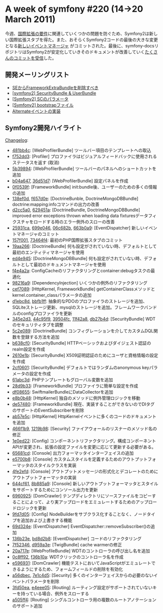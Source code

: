 A week of symfony #220 (14->20 March 2011)
==========================================

今週、[国際拡張の要件](https://groups.google.com/forum/#!topic/symfony-devs/RBtwBObsLCE)に関連していくつかの問題を防ぐため、Symfony2は新しい国際拡張スタブを得た。また、おそらくSymfony2コードの最後の大きな変更となる[新しいイベントマネージャ](https://github.com/symfony/symfony/commit/699e046b4f0022fbd510a917efef9cf8b9587ed2) がコミットされた。最後に、symfony-docsリポジトリはSymfony2が安定化していきそのドキュメントが改善していく[たくさんのコミットを受信](https://github.com/symfony/symfony-docs/commits)した。
 
開発メーリングリスト
------------------------

  * [SEからFrameworkExtraBundleを削除すべき](https://groups.google.com/forum/#!topic/symfony-devs/hzsfPn7bTfw)
  * [[symfony2] SecurityBundle & UserBundle](https://groups.google.com/forum/#!topic/symfony-devs/dm8t8DBAZsE)
  * [[Symfony2] SCのパラメータ](https://groups.google.com/forum/#!topic/symfony-devs/2cPoSHY1HWI)
  * [[Symfony2] bootstrapファイル](https://groups.google.com/forum/#!topic/symfony-devs/4AKypCKmaFA)
  * [Alternateイベントの実装](https://groups.google.com/forum/#!topic/symfony-devs/LfGFzdEzTqk)

Symfony2開発ハイライト
-------------------------------

[Changelog](http://github.com/symfony/symfony/commits/master):

  * [481bb4c](http://github.com/symfony/symfony/commit/481bb4cdf9179c2756f7ad7dc543ecaa8d4921dd "481bb4cdf9179c2756f7ad7dc543ecaa8d4921dd commit on github"): [WebProfilerBundle] ツールバー項目のテンプレートへの取込
  * [f752dd3](http://github.com/symfony/symfony/commit/f752dd34a0d366467e41d0c8a4ab90fb4e7e6ae8 "f752dd34a0d366467e41d0c8a4ab90fb4e7e6ae8 commit on github"): [Profiler] プロファイラはビジュアルフィードバックに使用されるステータスを返す
 (取消)
  * [5b39894](http://github.com/symfony/symfony/commit/5b39894efcb044fd6385f38392006a05f0614f08 "5b39894efcb044fd6385f38392006a05f0614f08 commit on github"): [WebProfilerBundle] ツールバーのパネルへのショートカットを追加
  * [b04a647](http://github.com/symfony/symfony/commit/b04a647c6536b93d2b6cdec369d01f051c5351aa "b04a647c6536b93d2b6cdec369d01f051c5351aa commit on github"), [36d51d7](http://github.com/symfony/symfony/commit/36d51d7bbd959dbba63155af53c7b86df0862ec2 "36d51d7bbd959dbba63155af53c7b86df0862ec2 commit on github"): [WebProfilerBundle] 設定パネルを作成
  * [0f0539f](http://github.com/symfony/symfony/commit/0f0539f983e23f83c7d113d594e0d739b51e682e "0f0539f983e23f83c7d113d594e0d739b51e682e commit on github"): [FrameworkBundle] init:bundle後、ユーザーのための多くの情報の追加
  * [138ef0d](http://github.com/symfony/symfony/commit/138ef0d1ae641e71048ce57e1d2a1e52f58aaa04 "138ef0d1ae641e71048ce57e1d2a1e52f58aaa04 commit on github"), [f657d0e](http://github.com/symfony/symfony/commit/f657d0e85d662c9658324a4e5a9f39587ed523c6 "f657d0e85d662c9658324a4e5a9f39587ed523c6 commit on github"): [DoctrineBunble, DoctrineMongoDBBundle] doctrine:mapping:infoコマンドの出力の改善
  * [d2cc5a0](http://github.com/symfony/symfony/commit/d2cc5a048a37e1abc23a50c259cd1fe2e16ada63 "d2cc5a048a37e1abc23a50c259cd1fe2e16ada63 commit on github"), [629451a](http://github.com/symfony/symfony/commit/629451a34537fe475a9e6f9d25196768c5214720 "629451a34537fe475a9e6f9d25196768c5214720 commit on github"): [DoctrineBundle, DoctrineMongoDBBundle] improved error exceptions thrown when loading data fixturesデータフィクスチャをロードする時のエラー例外のスローの改善
  * [25931ca](http://github.com/symfony/symfony/commit/25931caeabe546cf3708dca8a4cce21047196a03 "25931caeabe546cf3708dca8a4cce21047196a03 commit on github"), [699e046](http://github.com/symfony/symfony/commit/699e046b4f0022fbd510a917efef9cf8b9587ed2 "699e046b4f0022fbd510a917efef9cf8b9587ed2 commit on github"), [06c682b](http://github.com/symfony/symfony/commit/06c682b4fb8b68606d461db431e1f1a2d3671cb4 "06c682b4fb8b68606d461db431e1f1a2d3671cb4 commit on github"), [663b0a9](http://github.com/symfony/symfony/commit/663b0a97acc5d2b67f349e056521c39f90cc7934 "663b0a97acc5d2b67f349e056521c39f90cc7934 commit on github"): [EventDispatcher] 新しいイベントマネージャのコミット
  * [157f001](http://github.com/symfony/symfony/commit/157f0012531392fb759eb3035ab59b6ef22f3968 "157f0012531392fb759eb3035ab59b6ef22f3968 commit on github"), [73464f4](http://github.com/symfony/symfony/commit/73464f411ebdc9f675df4e8acc36a3be19afca34 "73464f411ebdc9f675df4e8acc36a3be19afca34 commit on github"): 最初のPHP国際拡張スタブのコミット
  * [19aa266](http://github.com/symfony/symfony/commit/19aa266b6a8974334d6f5c88dc50cbb468f9768c "19aa266b6a8974334d6f5c88dc50cbb468f9768c commit on github"): [DoctrineBundle] 何も設定がされていない時、デフォルトとして最初のエンティティマネージャを使用
  * [ed4e945](http://github.com/symfony/symfony/commit/ed4e9456c8242aa5d15fdcc4cea247dc2d26e01a "ed4e9456c8242aa5d15fdcc4cea247dc2d26e01a commit on github"): [DoctrineMongoDBBundle] 何も設定がされていない時、デフォルトとして最初のドキュメントマネージャを使用
  * [f4e4a2a](http://github.com/symfony/symfony/commit/f4e4a2aa1b1a4279057ff43c7c9a59f8124746fa "f4e4a2aa1b1a4279057ff43c7c9a59f8124746fa commit on github"): ConfigCacheのリファクタリングとcontainer:debugタスクの最適化
  * [98216a9](http://github.com/symfony/symfony/commit/98216a9af25a58f175f2f3dc8099f6dac880c0b5 "98216a9af25a58f175f2f3dc8099f6dac880c0b5 commit on github"): [DependencyInjection] いくつかの例外のリファクタリング
  * [cef7089](http://github.com/symfony/symfony/commit/cef70893dfb6533832ccbcce192d7be6ecebc072 "cef70893dfb6533832ccbcce192d7be6ecebc072 commit on github"): [HttpKernel, FrameworkBundle] getContainerClassメソッドとkernel.container_classパラメータの追加
  * [d1ebc8d](http://github.com/symfony/symfony/commit/d1ebc8da9faaaa901432ecae129a734bc1a80ed2 "d1ebc8da9faaaa901432ecae129a734bc1a80ed2 commit on github"), [bbfb1ff](http://github.com/symfony/symfony/commit/bbfb1ffb53ee3510f62688252feda0d84ebc54ae "bbfb1ffb53ee3510f62688252feda0d84ebc54ae commit on github"): 抽象的なPDOのプロファイラのストレージを追加、SQLiteストレージ更新、mysqlのストレージを追加。フレームワークバンドルのconfigプロファイラを更新
  * [345e2d3](http://github.com/symfony/symfony/commit/345e2d39b51c61b907c5bba444e465ff2637bfe5 "345e2d39b51c61b907c5bba444e465ff2637bfe5 commit on github"), [44c95f9](http://github.com/symfony/symfony/commit/44c95f97a4a93890901eb35f9631b32ea0da3550 "44c95f97a4a93890901eb35f9631b32ea0da3550 commit on github"), [39504fc](http://github.com/symfony/symfony/commit/39504fc98d98f4487e2a8dfec890a3a3e1a37f5f "39504fc98d98f4487e2a8dfec890a3a3e1a37f5f commit on github"), [11f42a8](http://github.com/symfony/symfony/commit/11f42a82dc9b3b4f578a699f138d7bb99046505e "11f42a82dc9b3b4f578a699f138d7bb99046505e commit on github"), [db27b4d](http://github.com/symfony/symfony/commit/db27b4d288791d5cf3a68b0ff59508f9484db201 "db27b4d288791d5cf3a68b0ff59508f9484db201 commit on github"): [SecurityBundle] WDTのセキュリティタブを調整
  * [5c2e089](http://github.com/symfony/symfony/commit/5c2e0898d104d3ec5571474610fb854faa9a7b6b "5c2e0898d104d3ec5571474610fb854faa9a7b6b commit on github"): [DoctrineBundle] コンフィグレーションを介してカスタムDQL関数を登録する方法を追加
  * [b638cf0](http://github.com/symfony/symfony/commit/b638cf07a5865ed93efda9cf223d79897ee78277 "b638cf07a5865ed93efda9cf223d79897ee78277 commit on github"): [SecurityBundle] HTTPベーシックおよびダイジェスト認証のrealm設定を作成
  * [2610e1b](http://github.com/symfony/symfony/commit/2610e1b69959add9793afd399291dc846001fb78 "2610e1b69959add9793afd399291dc846001fb78 commit on github"): [SecurityBundle] X509証明認証のためにユーザと資格情報の設定を作成
  * [2cf0601](http://github.com/symfony/symfony/commit/2cf0601f1871f0d837874028c7b1e44302349ab0 "2cf0601f1871f0d837874028c7b1e44302349ab0 commit on github"): [SecurityBundle] デフォルトではランダムのanonymous keyパラメータの設定を作成
  * [61abc3d](http://github.com/symfony/symfony/commit/61abc3d01f5a09016cbc739bfc87ef7d0b4bb169 "61abc3d01f5a09016cbc739bfc87ef7d0b4bb169 commit on github"): PHPテンプレートもグローバル変数を追加
  * [28d9b33](http://github.com/symfony/symfony/commit/28d9b331bd9adbfa04a04bfef85c77e9ca62a6cf "28d9b331bd9adbfa04a04bfef85c77e9ca62a6cf commit on github"): [FrameworkBundle] プロファイラに簡単な設定を作成
  * [df08655](http://github.com/symfony/symfony/commit/df08655e97e33d17a8e719ce36c23efdb1b9a0a8 "df08655e97e33d17a8e719ce36c23efdb1b9a0a8 commit on github"): SwiftmailerBundleにDataCollectorを追加
  * [e8b0b48](http://github.com/symfony/symfony/commit/e8b0b488cb7a9b2bb667eaf0920ab2ce5907400c "e8b0b488cb7a9b2bb667eaf0920ab2ce5907400c commit on github"): [HttpKernel] 独自のメソッドに例外管理ロジックを移動
  * [de57480](http://github.com/symfony/symfony/commit/de5748070da42105eb3ecb84793066d7cf56a28f "de5748070da42105eb3ecb84793066d7cf56a28f commit on github"): [FrameworkBundle] 現在、実装することができないのでDIタグのサポートのEventSubscriberを削除
  * [ab57e5c](http://github.com/symfony/symfony/commit/ab57e5c61165897c1239bab9cb1b8bb193696b0b "ab57e5c61165897c1239bab9cb1b8bb193696b0b commit on github"): [HttpKernel] HttpKernelイベントに多くのコードのドキュメントを追加
  * [466f1b9](http://github.com/symfony/symfony/commit/466f1b99c50a82722bccdeb68fede04f85dc7b0b "466f1b99c50a82722bccdeb68fede04f85dc7b0b commit on github"), [1219b98](http://github.com/symfony/symfony/commit/1219b98ec5f8129b2aad3af6eab09f381b3410d4 "1219b98ec5f8129b2aad3af6eab09f381b3410d4 commit on github"): [Security] ファイアウォールのリスナーのメソッド名の修正
  * [1e0ed22](http://github.com/symfony/symfony/commit/1e0ed22c55115eb09838972c9246d68e59285147 "1e0ed22c55115eb09838972c9246d68e59285147 commit on github"): [Config] コンポーネントリファクタリング。構成コンポーネントAPIが変更され、拡張の設定ファイルを変更に応じて更新する必要がある。
  * [65681cd](http://github.com/symfony/symfony/commit/65681cdc8577dad0ef4fc6b0f5b4cedefca0529a "65681cdc8577dad0ef4fc6b0f5b4cedefca0529a commit on github"): [Console] 出力フォーマッタインターフェイスの追加
  * [e5700b8](http://github.com/symfony/symfony/commit/e5700b817bdce1c96bafedb4ec3493f1aa22d552 "e5700b817bdce1c96bafedb4ec3493f1aa22d552 commit on github"): [Console] カスタムスタイルを定義するためのアウトプットフォーマッタのスタイルクラスを実装
  * [4fe2efd](http://github.com/symfony/symfony/commit/4fe2efd49e83075f6b59ba6c60afcd5d9331d5d4 "4fe2efd49e83075f6b59ba6c60afcd5d9331d5d4 commit on github"): [Console] アウトプットメッセージの形式化とデコレートのためにアウトプットフォーマッタの実装
  * [644cf61](http://github.com/symfony/symfony/commit/644cf612b36dc335ffa13ee1c546f38c004fb4b7 "644cf612b36dc335ffa13ee1c546f38c004fb4b7 commit on github"), [8b885a9](http://github.com/symfony/symfony/commit/8b885a991c1795db3c135666565b39ca2b9b0a0c "8b885a991c1795db3c135666565b39ca2b9b0a0c commit on github"): [Console] 新しいアウトプットフォーマッタとスタイルをサポートするためにコンソール出力を更新
  * [6960925](http://github.com/symfony/symfony/commit/69609257acbc13ffcaa3c359e17114ea46a19530 "69609257acbc13ffcaa3c359e17114ea46a19530 commit on github"): [DomCrawler] テンプディレクトリにソースファイルをコピーすることによって、より実アップロードをエミュレートするためのアップロードロジックを更新
  * [9fd7d05](http://github.com/symfony/symfony/commit/9fd7d05ecf439e2059455a7d70372c35ceaae3af "9fd7d05ecf439e2059455a7d70372c35ceaae3af commit on github"): [Config] NodeBuilderをサブクラス化することなく、ノードタイプを追加および上書きする機能
  * [69d324e](http://github.com/symfony/symfony/commit/69d324eca8370cd496792cd277989427d406affa "69d324eca8370cd496792cd277989427d406affa commit on github"): [EventDispatcher] EventDispatcher::removeSubscriber()の追加
  * [136b23e](http://github.com/symfony/symfony/commit/136b23ead4ae994293600d6d124922b96610f2c8 "136b23ead4ae994293600d6d124922b96610f2c8 commit on github"), [bd8d2b8](http://github.com/symfony/symfony/commit/bd8d2b829f821a5a083d0870a3072c9761593007 "bd8d2b829f821a5a083d0870a3072c9761593007 commit on github"): [EventDispatcher] コードのリファクタリング
  * [7f52346](http://github.com/symfony/symfony/commit/7f523466f4a3b8f120e1766bca786ed021f13cf8 "7f523466f4a3b8f120e1766bca786ed021f13cf8 commit on github"), [d959a3e](http://github.com/symfony/symfony/commit/d959a3ed4bbe9b2a3dff0f0c5285086a2318ac96 "d959a3ed4bbe9b2a3dff0f0c5285086a2318ac96 commit on github"): [TwigBundle] cache warmerの修正
  * [20a717e](http://github.com/symfony/symfony/commit/20a717ea3c97a3e52d70255c66c03ede91c91f8e "20a717ea3c97a3e52d70255c66c03ede91c91f8e commit on github"): [WebProfileBundle] WDTのコントローラの呼び出し名を追加
  * [0c8ff92](http://github.com/symfony/symfony/commit/0c8ff92ecd4318561bcba2c055e6cc17c51b0148 "0c8ff92ecd4318561bcba2c055e6cc17c51b0148 commit on github"), [f36b10a](http://github.com/symfony/symfony/commit/f36b10afe7dba0a6bb9068c8718d851f9d5fc38a "f36b10afe7dba0a6bb9068c8718d851f9d5fc38a commit on github"): WDTクリックのコントローラ名を作成
  * [e596931](http://github.com/symfony/symfony/commit/e596931dc89925f9d73ded72db5e63a0d7940e18 "e596931dc89925f9d73ded72db5e63a0d7940e18 commit on github"): [DomCrawler] 機能テストにおいてJavaScriptがエミュレートできるようにするため、フォームフィールドの削除を有効化
  * [a56dbec](http://github.com/symfony/symfony/commit/a56dbec6d8a4a8600a3b7cac0c65a4c054632f8a "a56dbec6d8a4a8600a3b7cac0c65a4c054632f8a commit on github"), [7e1c4d5](http://github.com/symfony/symfony/commit/7e1c4d57481077cd1fc736dc30e0c8a26bba40e0 "7e1c4d57481077cd1fc736dc30e0c8a26bba40e0 commit on github"): [Security] 多くのインターフェイスからの必要のないイベントパラメータを削除
  * [3fd50ea](http://github.com/symfony/symfony/commit/3fd50ea4e622d9741547337b0223ad055d785750 "3fd50ea4e622d9741547337b0223ad055d785750 commit on github"), [e4eee05](http://github.com/symfony/symfony/commit/e4eee05b065b3bbe2d23bfbc75d4f476b2bdf25b "e4eee05b065b3bbe2d23bfbc75d4f476b2bdf25b commit on github"): [Routing] ルーティング設定がサポートされていないキーを持っている場合、例外をスローする
  * [a505ff4](http://github.com/symfony/symfony/commit/a505ff43b59a63262cc71ec4f7f0bc84b0a209b0 "a505ff43b59a63262cc71ec4f7f0bc84b0a209b0 commit on github"): [Routing] シングルコントローラ用の複数のルートアノテーションのサポート追加


